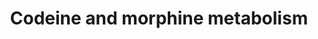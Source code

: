 ---
annotations:
- type: Pathway Ontology
  value: drug pathway
- type: Pathway Ontology
  value: xenobiotics biodegradation pathway
- type: Pathway Ontology
  value: codeine and morphine drug pathway
authors:
- Mkutmon
- MaintBot
- Eweitz
description: 'The principal pathways for metabolism of codeine occur in the liver,
  although some metabolism occurs in the intestine and brain. Approximately 50-70%
  of codeine is converted to codeine-6-glucuronide by UGT2B7. Codeine-6-glucuronide
  has a similar affinity to codeine for the mu opioid receptor, coded for by the OPRM1
  gene. Approximately 10-15% of codeine is N-demethylated to norcodeine by CYP3A4.
  Norcodeine also has a similar affinity to codeine for the mu opioid receptor. Between
  0-15% of codeine is O-demethylated to morphine, the most active metabolite, which
  has 200 fold greater affinity for the mu opioid receptor compared to codeine. This
  metabolic reaction is performed by CYP2D6.  Approximately 60% of morphine is glucuronidated
  to morphine-3-glucuronide (M3G) while 5-10% is glucuronidated to morphine-6-glucuronide
  (M6G). These reactions are principally catalyzed by UGT2B7 in the liver. UGT1A1
  may have a minor role in the formation of M3G , and UGT1A1 and UGT1A8 are capable
  of catalyzing the formation of M6G in vitro and so contribute to this pathway, although
  UGT1A8 is minimally expressed in liver and so is not depicted here. M6G has a higher
  affinity for OPRM1 than morphine and M3G and so the ratio of morphine to M6G is
  considered an important indicator of analgesic effect.  Transporters are also depicted
  in this pathway, as they influence clearance of codeine, morphine and their metabolites.
  Some of the evidence for the involvement of these transporters was derived from
  experiments done in mice and may or may not be translatable to human pharmacokinetics.
  The transporters present at the blood-brain barrier, not depicted in this pathway,
  as well as metabolic enzymes and transporters in the brain and GI tract, likely
  also play an important role in the pharmacokinetics of codeine and morphine.  Sources:
  [http://www.pharmgkb.org/do/serve?objId=PA146123006&objCls=Pathway PharmGKB:Codeine
  and Morphine metabolism], [http://en.wikipedia.org/wiki/Codeine Codeine at Wikipedia],
  [http://en.wikipedia.org/wiki/Morphine Morphine at Wikipedia].'
last-edited: 2021-05-21
organisms:
- Bos taurus
redirect_from:
- /index.php/Pathway:WP3270
- /instance/WP3270
schema-jsonld:
- '@context': https://schema.org/
  '@id': https://wikipathways.github.io/pathways/WP3270.html
  '@type': Dataset
  creator:
    '@type': Organization
    name: WikiPathways
  description: 'The principal pathways for metabolism of codeine occur in the liver,
    although some metabolism occurs in the intestine and brain. Approximately 50-70%
    of codeine is converted to codeine-6-glucuronide by UGT2B7. Codeine-6-glucuronide
    has a similar affinity to codeine for the mu opioid receptor, coded for by the
    OPRM1 gene. Approximately 10-15% of codeine is N-demethylated to norcodeine by
    CYP3A4. Norcodeine also has a similar affinity to codeine for the mu opioid receptor.
    Between 0-15% of codeine is O-demethylated to morphine, the most active metabolite,
    which has 200 fold greater affinity for the mu opioid receptor compared to codeine.
    This metabolic reaction is performed by CYP2D6.  Approximately 60% of morphine
    is glucuronidated to morphine-3-glucuronide (M3G) while 5-10% is glucuronidated
    to morphine-6-glucuronide (M6G). These reactions are principally catalyzed by
    UGT2B7 in the liver. UGT1A1 may have a minor role in the formation of M3G , and
    UGT1A1 and UGT1A8 are capable of catalyzing the formation of M6G in vitro and
    so contribute to this pathway, although UGT1A8 is minimally expressed in liver
    and so is not depicted here. M6G has a higher affinity for OPRM1 than morphine
    and M3G and so the ratio of morphine to M6G is considered an important indicator
    of analgesic effect.  Transporters are also depicted in this pathway, as they
    influence clearance of codeine, morphine and their metabolites. Some of the evidence
    for the involvement of these transporters was derived from experiments done in
    mice and may or may not be translatable to human pharmacokinetics. The transporters
    present at the blood-brain barrier, not depicted in this pathway, as well as metabolic
    enzymes and transporters in the brain and GI tract, likely also play an important
    role in the pharmacokinetics of codeine and morphine.  Sources: [http://www.pharmgkb.org/do/serve?objId=PA146123006&objCls=Pathway
    PharmGKB:Codeine and Morphine metabolism], [http://en.wikipedia.org/wiki/Codeine
    Codeine at Wikipedia], [http://en.wikipedia.org/wiki/Morphine Morphine at Wikipedia].'
  keywords:
  - Morphine-3-glucuronide
  - ABCB1
  - ABCC3
  - ABCC2
  - Codeine-6-glucuronide
  - UGT1A1
  - SLCO1B1
  - CYP3A4
  - Codeine
  - Morphine-6-glucuronide
  - UGT2B7
  - Normorphine
  - Norcodeine
  - Morphine
  - MGC127055
  license: CC0
  name: Codeine and morphine metabolism
seo: CreativeWork
title: Codeine and morphine metabolism
wpid: WP3270
---
